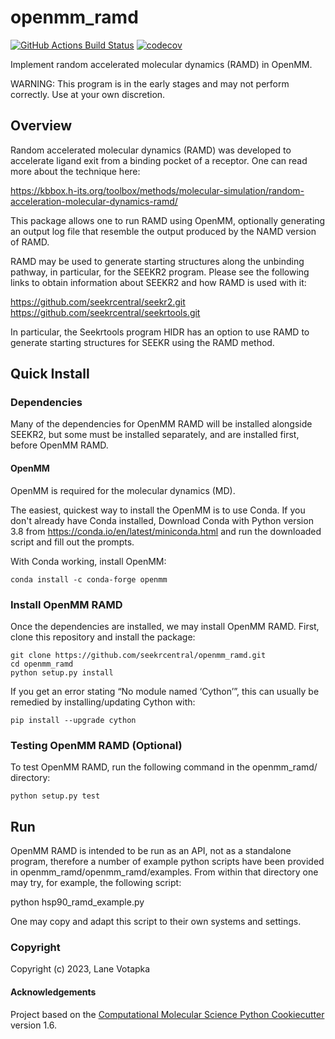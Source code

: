 openmm_ramd
==============================
[//]: # (Badges)
[![GitHub Actions Build Status](https://github.com/REPLACE_WITH_OWNER_ACCOUNT/openmm_ramd/workflows/CI/badge.svg)](https://github.com/REPLACE_WITH_OWNER_ACCOUNT/openmm_ramd/actions?query=workflow%3ACI)
[![codecov](https://codecov.io/gh/REPLACE_WITH_OWNER_ACCOUNT/openmm_ramd/branch/master/graph/badge.svg)](https://codecov.io/gh/REPLACE_WITH_OWNER_ACCOUNT/openmm_ramd/branch/master)


Implement random accelerated molecular dynamics (RAMD) in OpenMM.

WARNING: This program is in the early stages and may not perform correctly.
Use at your own discretion.

## Overview

Random accelerated molecular dynamics (RAMD) was developed to accelerate
ligand exit from a binding pocket of a receptor. One can read more about
the technique here:

https://kbbox.h-its.org/toolbox/methods/molecular-simulation/random-acceleration-molecular-dynamics-ramd/

This package allows one to run RAMD using OpenMM, optionally generating
an output log file that resemble the output produced by the NAMD version 
of RAMD.

RAMD may be used to generate starting structures along the unbinding
pathway, in particular, for the SEEKR2 program. Please see the following
links to obtain information about SEEKR2 and how RAMD is used with it:

https://github.com/seekrcentral/seekr2.git
https://github.com/seekrcentral/seekrtools.git

In particular, the Seekrtools program HIDR has an option to use RAMD to 
generate starting structures for SEEKR using the RAMD method.

## Quick Install

### Dependencies
Many of the dependencies for OpenMM RAMD will be installed alongside SEEKR2, but
some must be installed separately, and are installed first, before OpenMM RAMD.

#### OpenMM

OpenMM is required for the molecular dynamics (MD).

The easiest, quickest way to install the OpenMM is to use
Conda. If you don't already have Conda installed, Download Conda with 
Python version 3.8 from 
https://conda.io/en/latest/miniconda.html and run the downloaded script and 
fill out the prompts. 

With Conda working, install OpenMM:

```
conda install -c conda-forge openmm
```

### Install OpenMM RAMD

Once the dependencies are installed, we may install OpenMM RAMD. First, clone 
this repository and install the package:

```
git clone https://github.com/seekrcentral/openmm_ramd.git
cd openmm_ramd
python setup.py install
```

If you get an error stating “No module named ‘Cython’”, this can usually be 
remedied by installing/updating Cython with:

```
pip install --upgrade cython
```


### Testing OpenMM RAMD (Optional)
To test OpenMM RAMD, run the following command in the openmm_ramd/ directory:

```
python setup.py test
```

## Run

OpenMM RAMD is intended to be run as an API, not as a standalone program,
therefore a number of example python scripts have been provided in 
openmm_ramd/openmm_ramd/examples. From within that directory one may try,
for example, the following script:

python hsp90_ramd_example.py

One may copy and adapt this script to their own systems and settings.

### Copyright

Copyright (c) 2023, Lane Votapka


#### Acknowledgements
 
Project based on the 
[Computational Molecular Science Python Cookiecutter](https://github.com/molssi/cookiecutter-cms) version 1.6.
